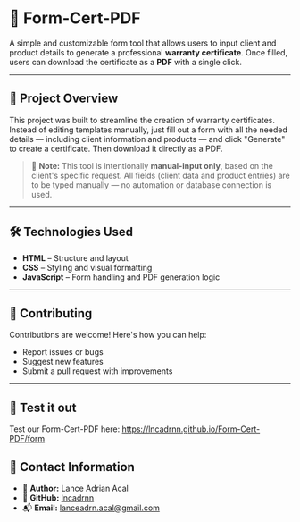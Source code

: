 # 📄 Form-Cert-PDF

A simple and customizable form tool that allows users to input client and product details to generate a professional **warranty certificate**. Once filled, users can download the certificate as a **PDF** with a single click.

---

## 📝 Project Overview

This project was built to streamline the creation of warranty certificates. Instead of editing templates manually, just fill out a form with all the needed details — including client information and products — and click "Generate" to create a certificate. Then download it directly as a PDF.

> 🧾 **Note:** This tool is intentionally **manual-input only**, based on the client's specific request. All fields (client data and product entries) are to be typed manually — no automation or database connection is used.

---

## 🛠️ Technologies Used

- **HTML** – Structure and layout  
- **CSS** – Styling and visual formatting  
- **JavaScript** – Form handling and PDF generation logic

---

## 🤝 Contributing

Contributions are welcome! Here's how you can help:

- Report issues or bugs  
- Suggest new features  
- Submit a pull request with improvements  

---

## 📝 Test it out

Test our Form-Cert-PDF here: https://lncadrnn.github.io/Form-Cert-PDF/form

## 📧 Contact Information

- 👤 **Author:** Lance Adrian Acal  
- 🐙 **GitHub:** [lncadrnn](https://github.com/lncadrnn)  
- 📬 **Email:** lanceadrn.acal@gmail.com
